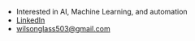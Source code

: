 - Interested in AI, Machine Learning, and automation
- [LinkedIn](https://www.linkedin.com/in/wilson-glass-144772223/)
- wilsonglass503@gmail.com

